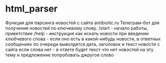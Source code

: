 # html_parser
Функция для парсинга новостей с сайта antibiotic.ru
Телеграм-бот для получения новостей по ключевому слову.
/start - начало работы, приветствие
/help - инструкция как искать новости
при введении клюбчевого слова - если оно есть в какой-нибудь новости, в ответных сообщениях по очереди выволдятся дата, заголовок и текст новости с  сайта
если слова нет - в ответе будет текст что нет новостей на эту тему и предложение попробовать джругое слово
